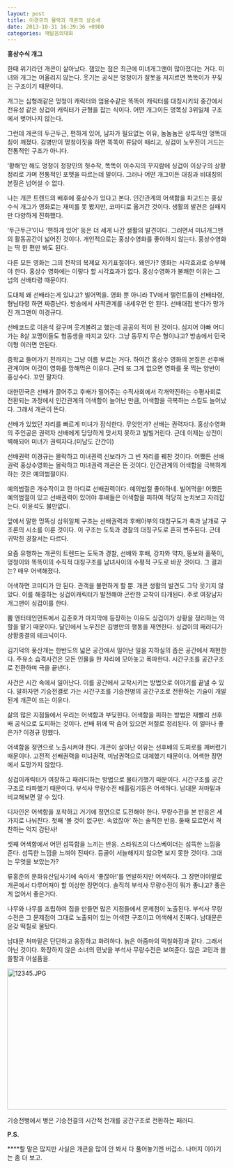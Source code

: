 ```yaml
---
layout: post
title: 이경규의 몰락과 개콘의 상승세
date: 2013-10-31 16:39:36 +0900
categories: 깨달음의대화
---
```

  


**홍상수식 개그** 

  


한때 위기라던 개콘이 살아났다. 잼있는 점은 최근에 미녀개그맨이 많아졌다는 거다. 미녀와 개그는 어울리지 않는다. 웃기는 공식은 멍청이가 잘못을 저지르면 똑똑이가 꾸짖는 구조이기 때문이다. 

  


개그는 심형래같은 멍청이 캐릭터와 엄용수같은 똑똑이 캐릭터를 대칭시키되 중간에서 전유성 같은 싱겁이 캐릭터가 균형을 잡는 식이다. 어떤 개그이든 멍똑싱 3위일체 구조에서 벗어나지 않는다. 

  


그런데 개콘의 두근두근, 편하게 있어, 남자가 필요없는 이유, 놈놈놈은 상투적인 멍똑대칭이 깨졌다. 김병만이 멍청이짓을 하면 똑똑이 류담이 때리고, 싱겁이 노우진이 거드는 전통적인 구조가 아니다. 

  


‘황해’만 해도 멍청이 정창민의 헛수작, 똑똑이 이수지의 꾸지람에 싱겁이 이상구의 상황정리로 가며 전통적인 포맷을 따르는데 말이다. 그러나 어떤 개그이든 대칭과 비대칭의 본질은 넘어설 수 없다. 

  


나는 개콘 트렌드의 배후에 홍상수가 있다고 본다. 인간관계의 어색함을 파고드는 홍상수식 개그가 영화로는 재미를 못 봤지만, 코미디로 옮겨간 것이다. 생활의 발견은 실패지만 다양하게 진화했다.

  


‘두근두근’이나 ‘편하게 있어’ 등은 더 세게 나간 생활의 발견이다. 그러면서 미녀개그맨의 활동공간이 넓어진 것이다. 개인적으로는 홍상수영화를 좋아하지 않는다. 홍상수영화는 딱 한 편만 봐도 된다. 

  


다른 모든 영화는 그의 전작의 복제요 자기표절이다. 왜인가? 영화는 시각효과로 승부해야 한다. 홍상수 영화에는 이렇다 할 시각효과가 없다. 홍상수영화가 불쾌한 이유는 그 넘의 선배타령 때문이다. 

  


도대체 왜 선배라는게 있냐고? 빌어먹을. 영화 뿐 아니라 TV에서 탤런트들이 선배타령, 형님타령 하면 짜증난다. 방송에서 사적관계를 내세우면 안 된다. 선배대접 받다가 망가진 개그맨이 이경규다.

  


선배코드로 이윤석 갈구며 웃겨볼려고 했는데 공공의 적이 된 것이다. 심지어 아빠 어디가는 8살 꼬맹이들도 형동생을 따지고 있다. 그냥 동무지 무슨 형이냐고? 방송에서 민국이형 이러면 안된다. 

  


중학교 들어가기 전까지는 그냥 이름 부르는 거다. 하여간 홍상수 영화의 본질은 선후배관계이며 이것이 영화를 망해먹은 이유다. 근데 또 그게 없으면 영화를 못 찍는 양반이 홍상수다. 꼬인 팔자다.

  


대한민국은 선배가 끌어주고 후배가 밀어주는 수직사회에서 각개약진하는 수평사회로 전환되는 과정에서 인간관계의 어색함이 늘어난 만큼, 어색함을 극복하는 스킬도 늘어났다. 그래서 개콘이 뜬다.

  


선배가 있었던 자리를 빠르게 미녀가 잠식한다. 무엇인가? 선배는 권력자다. 홍상수영화의 주인공은 권력자 선배에게 당당하게 맞서지 못하고 빌빌거린다. 근데 이제는 상전이 벽해되어 미녀가 권력자다.(미남도 간간이)

  


선배권력 이경규는 몰락하고 미녀권력 신보라가 그 빈 자리를 꿰찬 것이다. 어쨌든 선배권력 홍상수영화는 몰락하고 미녀권력 개콘은 뜬 것이다. 인간관계의 어색함을 극복하게 하는 것은 예의범절이다. 

  


예의범절은 개수작이고 한 마디로 선배권력이다. 예의범절 좋아하네. 빌어먹을! 어쨌든 예의범절이 있고 선배권력이 있어야 후배들은 어색함을 피하여 적당히 눈치보고 자리잡는다. 이윤석도 불만없다. 

  


앞에서 말한 멍똑싱 삼위일체 구조는 선배권력과 후배아부의 대칭구도가 축과 날개로 구조론의 시소를 이룬 것이다. 이 구조는 도둑과 경찰의 대칭구도로 흔히 변주된다. 근데 귀막힌 경찰서는 다르다. 

  


요즘 유행하는 개콘의 트렌드는 도둑과 경찰, 선배와 후배, 강자와 약자, 뚱보와 홀쭉이, 멍청이와 똑똑이의 수직적 대칭구조를 남녀사이의 수평적 구도로 바꾼 것이다. 그 결과는? 매우 어색해졌다. 

  


어색하면 코미디가 안 된다. 관객을 불편하게 할 뿐. 개콘 생활의 발견도 그닥 웃기지 않았다. 이를 해결하는 싱겁이캐릭터가 발전해야 곤란한 교착이 타개된다. 주로 여장남자 개그맨이 싱겁이를 한다. 

  


뿜 엔터테인먼트에서 김준호가 마지막에 등장하는 이유도 싱겁이가 상황을 정리하는 역할을 맡기 때문이다. 달인에서 노우진은 김병만의 행동을 재연한다. 싱겁이의 패러디가 상황종결의 테크닉이다. 

  


김기덕의 풍산개는 한반도의 넓은 공간에서 일어난 일을 지하실의 좁은 공간에서 재현한다. 주유소 습격사건은 모든 인물을 한 자리에 모아놓고 폭파한다. 시간구조를 공간구조로 전환하며 극을 끝낸다.

  


사건은 시간 속에서 일어난다. 이를 공간에서 교착시키는 방법으로 이야기를 끝낼 수 있다. 말하자면 기승전결로 가는 시간구조를 기승전병의 공간구조로 전환하는 기술이 개발된게 개콘이 뜨는 이유다. 

  


삶의 많은 지점들에서 우리는 어색함과 부딪힌다. 어색함을 피하는 방법은 재빨리 선후배 공식으로 도피하는 것이다. 선배 뒤에 딱 숨어 있으면 저절로 정리된다. 이 얼마나 좋은가? 이경규 망했다.

  


어색함을 정면으로 노출시켜야 한다. 개콘이 살아난 이유는 선후배의 도피로를 깨버렸기 때문이다. 고전적 선배권력을 미녀권력, 미남권력으로 대체했기 때문이다. 어색한 장면에서 도망가지 않았다. 

  


싱겁이캐릭터가 여장하고 패러디하는 방법으로 물타기했기 때문이다. 시간구조를 공간구조로 타파했기 때문이다. 부석사 무량수전 배흘림기둥은 어색하다. 남대문 처마밑과 비교해보면 알 수 있다.

  


디자인은 어색함을 포착하고 거기에 정면으로 도전해야 한다. 무량수전을 본 반응은 세가지로 나눠진다. 첫째 ‘볼 것이 없구만. 속았잖아’ 하는 솔직한 반응. 둘째 모르면서 격찬하는 억지 감탄사! 

  


셋째 어색함에서 어떤 섬뜩함을 느끼는 반응. 스타워즈의 다스베이더는 섬뜩한 느낌을 준다. 섬뜩한 느낌을 느껴야 진짜다. 등골이 서늘해지지 않으면 보지 못한 것이다. 그대는 무엇을 보았는가?

  


류홍준의 문화유산답사기에 속아서 ‘좋잖아!’를 연발하지만 어색하다. 그 장면이야말로 개콘에서 다루어져야 할 이상한 장면이다. 솔직히 부석사 무량수전이 뭐가 좋냐고? 좋은게 없어서 좋은거다. 

  


나무와 나무를 조립하여 집을 만들면 많은 지점들에서 문제점이 노출된다. 부석사 무량수전은 그 문제점이 그대로 노출되어 있는 어색한 구조이고 어색해서 진짜다. 남대문은 온갖 떡칠로 물탔다.

  


남대문 처마밑은 단단하고 웅장하고 화려하다. 늙은 아줌마의 떡칠화장과 같다. 그래서 아닌 것이다. 화장하지 않은 소녀의 민낯을 부석사 무량수전은 보여준다. 많은 고민과 쓸쓸함과 어설픔을. 

  



 <img src="assets/attach/images/198/578/404/12345.JPG" alt="12345.JPG" width="540" height="323" /> 

  


기승전병에서 병은 기승전결의 시간적 전개를 공간구조로 전환하는 패러디.

  


  


  **P.S.**

 ****할 말은 많지만 사실은 개콘을 많이 안 봐서 다 풀어놓기엔 버겁소. 나머지 이야기는 좀 더 보고.
